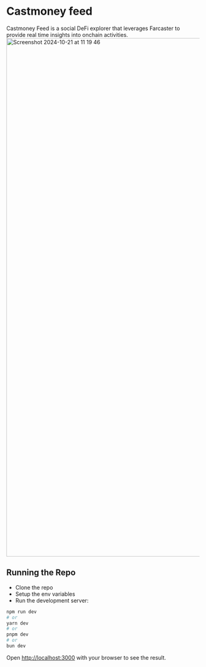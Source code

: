 # Castmoney feed
Castmoney Feed is a social DeFi explorer that leverages Farcaster to provide real time insights into onchain activities.
<img width="1352" alt="Screenshot 2024-10-21 at 11 19 46" src="https://github.com/user-attachments/assets/8801d7bd-b2ac-4734-9800-ff4221b468af">

## Running the Repo
- Clone the repo
- Setup the env variables
- Run the development server:

```bash
npm run dev
# or
yarn dev
# or
pnpm dev
# or
bun dev
```

Open [http://localhost:3000](http://localhost:3000) with your browser to see the result.


